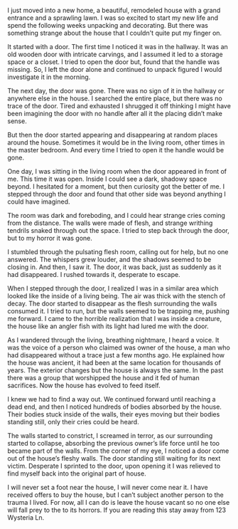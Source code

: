 I just moved into a new home, a beautiful, remodeled house with a grand entrance and a sprawling lawn. I was so excited to start my new life and spend the following weeks unpacking and decorating. But there was something strange about the house that I couldn't quite put my finger on.

It started with a door. The first time I noticed it was in the hallway. It was an old wooden door with intricate carvings, and I assumed it led to a storage space or a closet. I tried to open the door but, found that the handle was missing. So, I left the door alone and continued to unpack figured I would investigate it in the morning.

The next day, the door was gone. There was no sign of it in the hallway or anywhere else in the house. I searched the entire place, but there was no trace of the door. Tired and exhausted I shrugged it off thinking I might have been imagining the door with no handle after all it the placing didn’t make sense.

But then the door started appearing and disappearing at random places around the house. Sometimes it would be in the living room, other times in the master bedroom. And every time I tried to open it the handle would be gone.

One day, I was sitting in the living room when the door appeared in front of me. This time it was open. Inside I could see a dark, shadowy space beyond. I hesitated for a moment, but then curiosity got the better of me. I stepped through the door and found that other side was beyond anything I could have imagined.

The room was dark and foreboding, and I could hear strange cries coming from the distance. The walls were made of flesh, and strange writhing tendrils snaked through out the space. I tried to step back through the door, but to my horror it was gone.

I stumbled through the pulsating flesh room, calling out for help, but no one answered. The whispers grew louder, and the shadows seemed to be closing in. And then, I saw it. The door, it was back, just as suddenly as it had disappeared. I rushed towards it, desperate to escape.

When I stepped through the door, I realized I was in a similar area which looked like the inside of a living being. The air was thick with the stench of decay. The door started to disappear as the flesh surrounding the walls consumed it. I tried to run, but the walls seemed to be trapping me, pushing me forward. I came to the horrible realization that I was inside a creature, the house like an angler fish with its light had lured me with the door.

As I wandered through the living, breathing nightmare, I heard a voice. It was the voice of a person who claimed was owner of the house, a man who had disappeared without a trace just a few months ago. He explained how the house was ancient, it had been at the same location for thousands of years. The exterior changes but the house is always the same. In the past there was a group that worshipped the house and it fed of human sacrifices. Now the house has evolved to feed itself.

I knew we had to find a way out. We continued forward until reaching a dead end, and then I noticed hundreds of bodies absorbed by the house. Their bodies stuck inside of the walls, their eyes moving but their bodies standing still, only their cries could be heard.

The walls started to constrict, I screamed in terror, as our surrounding started to collapse, absorbing the previous owner’s life force until he too became part of the walls. From the corner of my eye, I noticed a door come out of the house’s fleshy walls.  The door standing still waiting for its next victim. Desperate I sprinted to the door, upon opening it I was relieved to find myself back into the original part of house.

I will never set a foot near the house, I will never come near it. I have received offers to buy the house, but I can’t subject another person to the trauma I lived. For now, all I can do is leave the house vacant so no one else will fall prey to the to its horrors. If you are reading this stay away from 123 Wysteria Ln.
